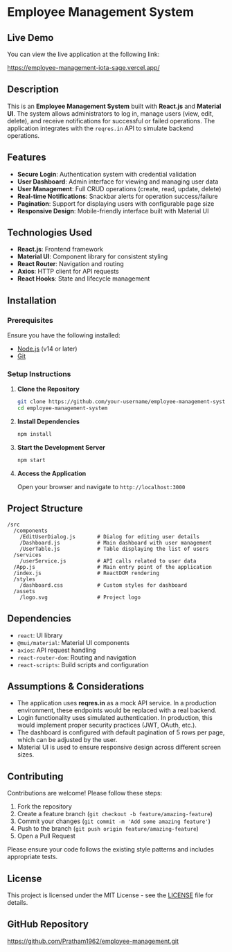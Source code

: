 # Employee Management System

## Live Demo
You can view the live application at the following link:

https://employee-management-iota-sage.vercel.app/

## Description

This is an **Employee Management System** built with **React.js** and **Material UI**. The system allows administrators to log in, manage users (view, edit, delete), and receive notifications for successful or failed operations. The application integrates with the `reqres.in` API to simulate backend operations.

## Features

- **Secure Login**: Authentication system with credential validation
- **User Dashboard**: Admin interface for viewing and managing user data
- **User Management**: Full CRUD operations (create, read, update, delete)
- **Real-time Notifications**: Snackbar alerts for operation success/failure
- **Pagination**: Support for displaying users with configurable page size
- **Responsive Design**: Mobile-friendly interface built with Material UI

## Technologies Used

- **React.js**: Frontend framework
- **Material UI**: Component library for consistent styling
- **React Router**: Navigation and routing
- **Axios**: HTTP client for API requests
- **React Hooks**: State and lifecycle management

## Installation

### Prerequisites

Ensure you have the following installed:

- [Node.js](https://nodejs.org/) (v14 or later)
- [Git](https://git-scm.com/)

### Setup Instructions

1. **Clone the Repository**
   ```bash
   git clone https://github.com/your-username/employee-management-system.git
   cd employee-management-system
   ```

2. **Install Dependencies**
   ```bash
   npm install
   ```

3. **Start the Development Server**
   ```bash
   npm start
   ```

4. **Access the Application**
   
   Open your browser and navigate to `http://localhost:3000`

## Project Structure

```
/src
  /components
    /EditUserDialog.js       # Dialog for editing user details
    /Dashboard.js            # Main dashboard with user management
    /UserTable.js            # Table displaying the list of users
  /services
    /userService.js          # API calls related to user data
  /App.js                    # Main entry point of the application
  /index.js                  # ReactDOM rendering
  /styles
    /dashboard.css           # Custom styles for dashboard
  /assets
    /logo.svg                # Project logo
```

## Dependencies

- `react`: UI library
- `@mui/material`: Material UI components
- `axios`: API request handling
- `react-router-dom`: Routing and navigation
- `react-scripts`: Build scripts and configuration

## Assumptions & Considerations

- The application uses **reqres.in** as a mock API service. In a production environment, these endpoints would be replaced with a real backend.
- Login functionality uses simulated authentication. In production, this would implement proper security practices (JWT, OAuth, etc.).
- The dashboard is configured with default pagination of 5 rows per page, which can be adjusted by the user.
- Material UI is used to ensure responsive design across different screen sizes.

## Contributing

Contributions are welcome! Please follow these steps:

1. Fork the repository
2. Create a feature branch (`git checkout -b feature/amazing-feature`)
3. Commit your changes (`git commit -m 'Add some amazing feature'`)
4. Push to the branch (`git push origin feature/amazing-feature`)
5. Open a Pull Request

Please ensure your code follows the existing style patterns and includes appropriate tests.

## License

This project is licensed under the MIT License - see the [LICENSE](LICENSE) file for details.

## GitHub Repository

https://github.com/Pratham1962/employee-management.git